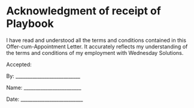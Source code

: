 # Acknowledgment of receipt of Playbook

I have read and understood all the terms and conditions contained in this Offer-cum-Appointment Letter. It accurately reflects my understanding of the terms and conditions of my employment with Wednesday Solutions. 

Accepted:

  
By: \_\_\_\_\_\_\_\_\_\_\_\_\_\_\_\_\_\_\_\_\_\_\_\_\_\_\_

Name: \_\_\_\_\_\_\_\_\_\_\_\_\_\_\_\_\_\_\_\_\_\_\_\_

Date: \_\_\_\_\_\_\_\_\_\_\_\_\_\_\_\_\_\_\_\_\_\_\_\_\_\_

